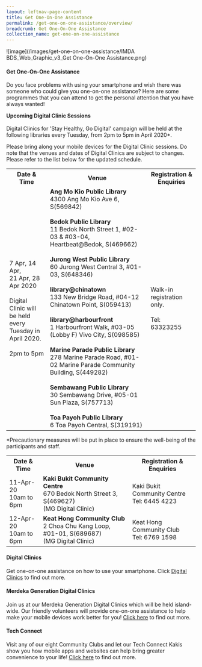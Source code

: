 ```yaml
---
layout: leftnav-page-content
title: Get One-On-One Assistance
permalink: /get-one-on-one-assistance/overview/
breadcrumb: Get One-On-One Assistance
collection_name: get-one-on-one-assistance
---
```

![image](/images/get-one-on-one-assistance/IMDA BDS_Web_Graphic_v3_Get One-On-One Assistance.png)

#### **Get One-On-One Assistance**<br>

Do you face problems with using your smartphone and wish there was someone who could give you one-on-one assistance? Here are some programmes that you can attend to get the personal attention that you have always wanted!<br>

**Upcoming Digital Clinic Sessions**
<br><br>Digital Clinics for 'Stay Healthy, Go Digital' campaign will be held at the following libraries every Tuesday, from 2pm to 5pm in April 2020*.

Please bring along your mobile devices for the Digital Clinic sessions. Do note that the venues and dates of Digital Clinics are subject to changes. Please refer to the list below for the updated schedule.<br>

<table>
  <tr><th><b>Date & Time</b></th>
  <th><b>Venue</b></th>
  <th><b>Registration & Enquiries</b></th></tr> 
<tr>
  <td>7 Apr, 14 Apr, <br>21 Apr, 28 Apr 2020 <br><br> Digital Clinic will be held <br> every Tuesday in April 2020. <br><br> 2pm to 5pm</td>
  <td><b>Ang Mo Kio Public Library</b> <br>4300 Ang Mo Kio Ave 6, S(569842)<br>
  <br><b>Bedok Public Library</b> <br>11 Bedok North Street 1, #02-03 & #03-04, Heartbeat@Bedok, S(469662)<br>
  <br><b>Jurong West Public Library</b> <br>60 Jurong West Central 3, #01-03, S(648346)<br>
  <br><b>library@chinatown</b> <br>133 New Bridge Road, #04-12 Chinatown Point, S(059413)<br>
  <br><b>library@harbourfront</b> <br>1 Harbourfront Walk, #03-05 (Lobby F) Vivo City, S(098585)<br>
  <br><b>Marine Parade Public Library</b> <br>278 Marine Parade Road, #01-02 Marine Parade Community Building, S(449282)<br>
  <br><b>Sembawang Public Library</b> <br>30 Sembawang Drive, #05-01 Sun Plaza, S(757713)<br>
  <br><b>Toa Payoh Public Library</b> <br>6 Toa Payoh Central, S(319191)</td>
  <td>Walk-in registration only. <br><br> Tel: 63323255</td>
</tr>
</table>
*Precautionary measures will be put in place to ensure the well-being of the participants and staff.<br>

<table>
  <tr><th><b>Date & Time</b></th>
  <th><b>Venue</b></th>
  <th><b>Registration & Enquiries</b></th></tr>
<tr>  
  <td>11-Apr-20<br>10am to 6pm</td>
  <td><b>Kaki Bukit Community Centre</b><br>670 Bedok North Street 3, S(469627)<br>(MG Digital Clinic)</td>
  <td>Kaki Bukit Community Centre<br>Tel: 6445 4223</td>
  </tr>
<tr>  
<td>12-Apr-20<br>10am to 6pm</td>
  <td><b>Keat Hong Community Club</b><br>2 Choa Chu Kang Loop, #01-01, S(689687)<br>(MG Digital Clinic)</td>
  <td>Keat Hong Community Club<br>Tel: 6769 1598</td>
  </tr> 
</table>

#### Digital Clinics<br>

Get one-on-one assistance on how to use your smartphone. Click [Digital Clinics](/get-one-on-one-assistance/digital-clinics/) to find out more.<br>

#### Merdeka Generation Digital Clinics<br>

Join us at our Merdeka Generation Digital Clinics which will be held island-wide. Our friendly volunteers will provide one-on-one assistance to help make your mobile devices work better for you! [Click here](/get-one-on-one-assistance/merdeka-generation-digital-clinics/) to find out more.<br>

#### Tech Connect<br>

Visit any of our eight Community Clubs and let our Tech Connect Kakis show you how mobile apps and websites can help bring greater convenience to your life! [Click here](/get-one-on-one-assistance/tech-connect/) to find out more.<br>

